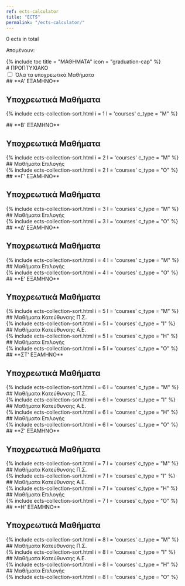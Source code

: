 ```yaml
---
ref: ects-calculator
title: "ECTS"
permalink: "/ects-calculator/"
---
```

<script src="https://ajax.googleapis.com/ajax/libs/jquery/3.5.1/jquery.min.js"></script>
<script type="text/javascript" src="/assets/js/ects.js"></script>
<p><span id ="ects_span">0</span> <span>ects in total</span></p>
<p><span>Απομένουν:  </span><span id="ects_span_240"></span></p>

<div id="boxes">
{% include toc title = "ΜΑΘΗΜΑΤΑ" icon = "graduation-cap" %}

<div markdown="1"> 
# ΠΡΟΠΤΥΧΙΑΚΟ 
</div>
<input onclick="autoCheck()" type="checkbox" id="mandatory_checkbox" name="mandatory_checkbox">
<label for="mandatory_checkbox">Όλα τα υποχρεωτικά Μαθήματα</label>
<div markdown="1"> 
## **A' ΕΞΑΜΗΝΟ**

## Υποχρεωτικά Μαθήματα
</div>

{% include ects-collection-sort.html i = 1 l = 'courses' c_type = "M" %}

<div markdown="1"> 
## **Β' ΕΞΑΜΗΝΟ**

## Υποχρεωτικά Μαθήματα
</div>
{% include ects-collection-sort.html i = 2 l = 'courses' c_type = "M" %}
<div markdown="1"> 
## Μαθήματα Επιλογής
</div>
{% include ects-collection-sort.html i = 2 l = 'courses' c_type = "Ο" %}
<div markdown="1"> 
## **Γ' ΕΞΑΜΗΝΟ**

## Υποχρεωτικά Μαθήματα
</div>
{% include ects-collection-sort.html i = 3 l = 'courses' c_type = "M" %}
<div markdown="1"> 
## Μαθήματα Επιλογής
</div>
{% include ects-collection-sort.html i = 3 l = 'courses' c_type = "Ο" %}
<div markdown="1"> 
## **Δ' ΕΞΑΜΗΝΟ**

## Υποχρεωτικά Μαθήματα
</div>
{% include ects-collection-sort.html i = 4 l = 'courses' c_type = "M" %}
<div markdown="1"> 
## Μαθήματα Επιλογής
</div>
{% include ects-collection-sort.html i = 4 l = 'courses' c_type = "Ο" %}
<div markdown="1"> 
## **Ε' ΕΞΑΜΗΝΟ**

## Υποχρεωτικά Μαθήματα
</div>
{% include ects-collection-sort.html i = 5 l = 'courses' c_type = "M" %}
<div markdown="1"> 
## Μαθήματα Κατεύθυνσης Π.Σ.
</div>
{% include ects-collection-sort.html i = 5 l = 'courses' c_type = "I" %}
<div markdown="1"> 
## Μαθήματα Κατεύθυνσης Α.Ε.
</div>
{% include ects-collection-sort.html i = 5 l = 'courses' c_type = "H" %}
<div markdown="1"> 
## Μαθήματα Επιλογής
</div>
{% include ects-collection-sort.html i = 5 l = 'courses' c_type = "Ο" %}
<div markdown="1"> 
## **ΣΤ' ΕΞΑΜΗΝΟ**

## Υποχρεωτικά Μαθήματα
</div>
{% include ects-collection-sort.html i = 6 l = 'courses' c_type = "M" %}
<div markdown="1"> 
## Μαθήματα Κατεύθυνσης Π.Σ.
</div>
{% include ects-collection-sort.html i = 6 l = 'courses' c_type = "I" %}
<div markdown="1"> 
## Μαθήματα Κατεύθυνσης Α.Ε.
</div>
{% include ects-collection-sort.html i = 6 l = 'courses' c_type = "H" %}
<div markdown="1"> 
## Μαθήματα Επιλογής
</div>
{% include ects-collection-sort.html i = 6 l = 'courses' c_type = "Ο" %}
<div markdown="1"> 
## **Ζ' ΕΞΑΜΗΝΟ**

## Υποχρεωτικά Μαθήματα
</div>
{% include ects-collection-sort.html i = 7 l = 'courses' c_type = "M" %}
<div markdown="1"> 
## Μαθήματα Κατεύθυνσης Π.Σ.
</div>
{% include ects-collection-sort.html i = 7 l = 'courses' c_type = "I" %}
<div markdown="1"> 
## Μαθήματα Κατεύθυνσης Α.Ε.
</div>
{% include ects-collection-sort.html i = 7 l = 'courses' c_type = "H" %}
<div markdown="1"> 
## Μαθήματα Επιλογής
</div>
{% include ects-collection-sort.html i = 7 l = 'courses' c_type = "Ο" %}
<div markdown="1"> 
## **Η' ΕΞΑΜΗΝΟ**

## Υποχρεωτικά Μαθήματα
</div>
{% include ects-collection-sort.html i = 8 l = 'courses' c_type = "M" %}
<div markdown="1"> 
## Μαθήματα Κατεύθυνσης Π.Σ.
</div>
{% include ects-collection-sort.html i = 8 l = 'courses' c_type = "I" %}
<div markdown="1"> 
## Μαθήματα Κατεύθυνσης Α.Ε.
</div>
{% include ects-collection-sort.html i = 8 l = 'courses' c_type = "H" %}
<div markdown="1"> 
## Μαθήματα Επιλογής
</div>
{% include ects-collection-sort.html i = 8 l = 'courses' c_type = "Ο" %}

</div>
